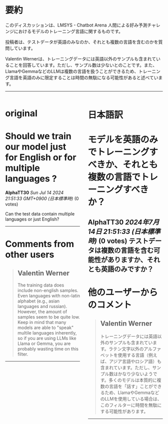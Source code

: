 # 要約 
このディスカッションは、LMSYS - Chatbot Arena 人間による好み予測チャレンジにおけるモデルのトレーニング言語に関するものです。

投稿者は、テストデータが英語のみなのか、それとも複数の言語を含むのかを質問しています。

Valentin Wernerは、トレーニングデータには英語以外のサンプルも含まれていることを回答しています。ただし、サンプル数は少ないとのことです。また、LlamaやGemmaなどのLLMは複数の言語を扱うことができるため、トレーニング言語を英語のみに限定することは時間の無駄になる可能性があると述べています。 


---


<style>
.column-left{
  float: left;
  width: 47.5%;
  text-align: left;
}
.column-right{
  float: right;
  width: 47.5%;
  text-align: left;
}
.column-one{
  float: left;
  width: 100%;
  text-align: left;
}
</style>


<div class="column-left">

# original

# Should we train our model just for English or for multiple languages ? 

**AlphaTT30** *Sun Jul 14 2024 21:51:33 GMT+0900 (日本標準時)* (0 votes)

Can the test data contain multiple languages or just English? 



---

 # Comments from other users

> ## Valentin Werner
> 
> The training data does include non-english samples. Even languages with non-latin alphabet (e.g., asian languages and russian). However, the amount of samples seem to be quite low. Keep in mind that many models are able to "speak" multile languages inherently, so if you are using LLMs like Llama or Gemma, you are probably wasting time on this filter.
> 
> 
> 


---



</div>
<div class="column-right">

# 日本語訳

# モデルを英語のみでトレーニングすべきか、それとも複数の言語でトレーニングすべきか？
**AlphaTT30** *2024年7月14日 21:51:33 (日本標準時)* (0 votes)
テストデータは複数の言語を含む可能性がありますか、それとも英語のみですか？
---
# 他のユーザーからのコメント
> ## Valentin Werner
> 
> トレーニングデータには英語以外のサンプルも含まれています。ラテン文字以外のアルファベットを使用する言語（例えば、アジア言語やロシア語）も含まれています。ただし、サンプル数はかなり少ないようです。多くのモデルは本質的に複数の言語を「話す」ことができるため、LlamaやGemmaなどのLLMを使用している場合は、このフィルターに時間を無駄にする可能性があります。
> 
> 
> 
--- 



</div>
